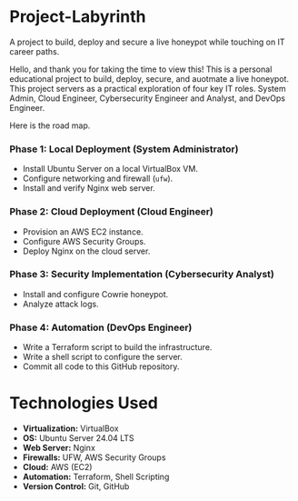 # Project-Labyrinth
A project to build, deploy and secure a live honeypot while touching on IT career paths. 

Hello, and thank you for taking the time to view this! This is a personal educational project to build, deploy, secure, and auotmate a live honeypot. This project servers as a practical exploration of four key IT roles. System Admin, Cloud Engineer, Cybersecurity Engineer and Analyst, and DevOps Engineer. 

Here is the road map. 

### Phase 1: Local Deployment (System Administrator) 
- Install Ubuntu Server on a local VirtualBox VM.
- Configure networking and firewall (`ufw`).
- Install and verify Nginx web server.

### Phase 2: Cloud Deployment (Cloud Engineer) 
- Provision an AWS EC2 instance.
- Configure AWS Security Groups.
- Deploy Nginx on the cloud server.

### Phase 3: Security Implementation (Cybersecurity Analyst) 
- Install and configure Cowrie honeypot.
- Analyze attack logs.

### Phase 4: Automation (DevOps Engineer) 
- Write a Terraform script to build the infrastructure. 
- Write a shell script to configure the server.
- Commit all code to this GitHub repository.

# Technologies Used
* **Virtualization:** VirtualBox
* **OS:** Ubuntu Server 24.04 LTS
* **Web Server:** Nginx
* **Firewalls:** UFW, AWS Security Groups
* **Cloud:** AWS (EC2)
* **Automation:** Terraform, Shell Scripting
* **Version Control:** Git, GitHub
